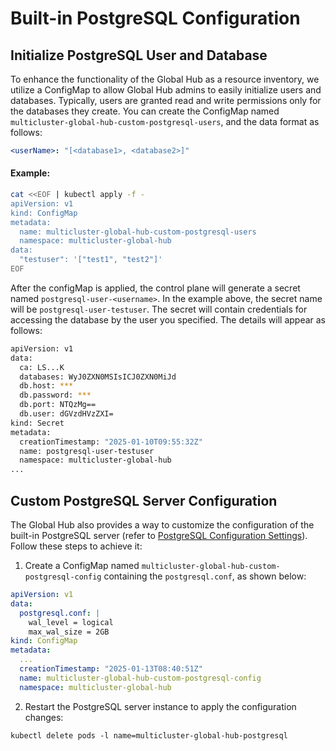 # Built-in PostgreSQL Configuration

## Initialize PostgreSQL User and Database

To enhance the functionality of the Global Hub as a resource inventory, we utilize a ConfigMap to allow Global Hub admins to easily initialize users and databases. Typically, users are granted read and write permissions only for the databases they create. You can create the ConfigMap named `multicluster-global-hub-custom-postgresql-users`, and the data format as follows:

```yaml
<userName>: "[<database1>, <database2>]"
```

#### Example:

```bash
cat <<EOF | kubectl apply -f -
apiVersion: v1
kind: ConfigMap
metadata:
  name: multicluster-global-hub-custom-postgresql-users
  namespace: multicluster-global-hub
data:
  "testuser": '["test1", "test2"]'
EOF
```

After the configMap is applied, the control plane will generate a secret named `postgresql-user-<username>`. In the example above, the secret name will be `postgresql-user-testuser`. The secret will contain credentials for accessing the database by the user you specified. The details will appear as follows:

```bash
apiVersion: v1
data:
  ca: LS...K
  databases: WyJ0ZXN0MSIsICJ0ZXN0MiJd
  db.host: ***
  db.password: ***
  db.port: NTQzMg==
  db.user: dGVzdHVzZXI=
kind: Secret
metadata:
  creationTimestamp: "2025-01-10T09:55:32Z"
  name: postgresql-user-testuser
  namespace: multicluster-global-hub
...
```

## Custom PostgreSQL Server Configuration

The Global Hub also provides a way to customize the configuration of the built-in PostgreSQL server (refer to [PostgreSQL Configuration Settings](https://www.postgresql.org/docs/16/config-setting.html#CONFIG-SETTING-CONFIGURATION-FILE)). Follow these steps to achieve it:

1. Create a ConfigMap named `multicluster-global-hub-custom-postgresql-config` containing the `postgresql.conf`, as shown below:

```yaml
apiVersion: v1
data:
  postgresql.conf: |
    wal_level = logical
    max_wal_size = 2GB
kind: ConfigMap
metadata:
  ...
  creationTimestamp: "2025-01-13T08:40:51Z"
  name: multicluster-global-hub-custom-postgresql-config
  namespace: multicluster-global-hub
```

2. Restart the PostgreSQL server instance to apply the configuration changes:

```
kubectl delete pods -l name=multicluster-global-hub-postgresql
```